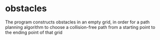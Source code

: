 # obstacles
The program constructs obstacles in an empty grid, in order for a path planning algorithm to choose a collision-free path from a starting point to the ending point of that grid
